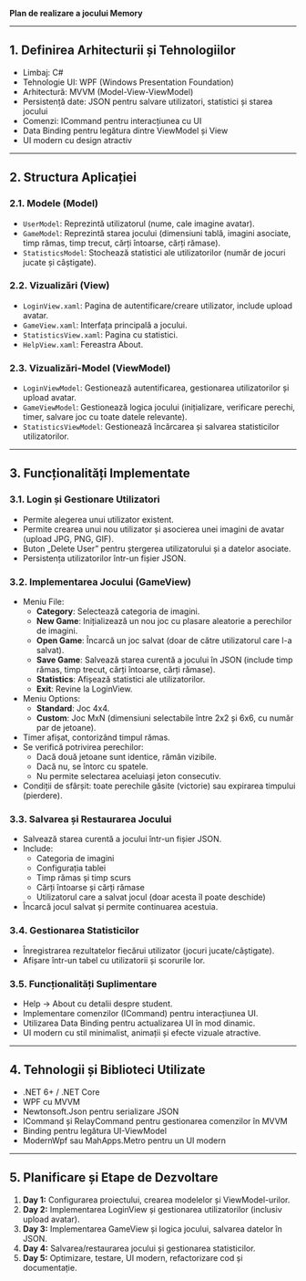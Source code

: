 **Plan de realizare a jocului Memory**

---

## **1. Definirea Arhitecturii și Tehnologiilor**

- Limbaj: C#
- Tehnologie UI: WPF (Windows Presentation Foundation)
- Arhitectură: MVVM (Model-View-ViewModel)
- Persistență date: JSON pentru salvare utilizatori, statistici și starea jocului
- Comenzi: ICommand pentru interacțiunea cu UI
- Data Binding pentru legătura dintre ViewModel și View
- UI modern cu design atractiv

---

## **2. Structura Aplicației**

### **2.1. Modele (Model)**

- `UserModel`: Reprezintă utilizatorul (nume, cale imagine avatar).
- `GameModel`: Reprezintă starea jocului (dimensiuni tablă, imagini asociate, timp rămas, timp trecut, cărți întoarse, cărți rămase).
- `StatisticsModel`: Stochează statistici ale utilizatorilor (număr de jocuri jucate și câștigate).

### **2.2. Vizualizări (View)**

- `LoginView.xaml`: Pagina de autentificare/creare utilizator, include upload avatar.
- `GameView.xaml`: Interfața principală a jocului.
- `StatisticsView.xaml`: Pagina cu statistici.
- `HelpView.xaml`: Fereastra About.

### **2.3. Vizualizări-Model (ViewModel)**

- `LoginViewModel`: Gestionează autentificarea, gestionarea utilizatorilor și upload avatar.
- `GameViewModel`: Gestionează logica jocului (inițializare, verificare perechi, timer, salvare joc cu toate datele relevante).
- `StatisticsViewModel`: Gestionează încărcarea și salvarea statisticilor utilizatorilor.

---

## **3. Funcționalități Implementate**

### **3.1. Login și Gestionare Utilizatori**

- Permite alegerea unui utilizator existent.
- Permite crearea unui nou utilizator și asocierea unei imagini de avatar (upload JPG, PNG, GIF).
- Buton „Delete User” pentru ștergerea utilizatorului și a datelor asociate.
- Persistența utilizatorilor într-un fișier JSON.

### **3.2. Implementarea Jocului (GameView)**

- Meniu File:
  - **Category**: Selectează categoria de imagini.
  - **New Game**: Inițializează un nou joc cu plasare aleatorie a perechilor de imagini.
  - **Open Game**: Încarcă un joc salvat (doar de către utilizatorul care l-a salvat).
  - **Save Game**: Salvează starea curentă a jocului în JSON (include timp rămas, timp trecut, cărți întoarse, cărți rămase).
  - **Statistics**: Afișează statistici ale utilizatorilor.
  - **Exit**: Revine la LoginView.
- Meniu Options:
  - **Standard**: Joc 4x4.
  - **Custom**: Joc MxN (dimensiuni selectabile între 2x2 și 6x6, cu număr par de jetoane).
- Timer afișat, contorizând timpul rămas.
- Se verifică potrivirea perechilor:
  - Dacă două jetoane sunt identice, rămân vizibile.
  - Dacă nu, se întorc cu spatele.
  - Nu permite selectarea aceluiași jeton consecutiv.
- Condiții de sfârșit: toate perechile găsite (victorie) sau expirarea timpului (pierdere).

### **3.3. Salvarea și Restaurarea Jocului**

- Salvează starea curentă a jocului într-un fișier JSON.
- Include:
  - Categoria de imagini
  - Configurația tablei
  - Timp rămas și timp scurs
  - Cărți întoarse și cărți rămase
  - Utilizatorul care a salvat jocul (doar acesta îl poate deschide)
- Încarcă jocul salvat și permite continuarea acestuia.

### **3.4. Gestionarea Statisticilor**

- Înregistrarea rezultatelor fiecărui utilizator (jocuri jucate/câștigate).
- Afișare într-un tabel cu utilizatorii și scorurile lor.

### **3.5. Funcționalități Suplimentare**

- Help -> About cu detalii despre student.
- Implementare comenzilor (ICommand) pentru interacțiunea UI.
- Utilizarea Data Binding pentru actualizarea UI în mod dinamic.
- UI modern cu stil minimalist, animații și efecte vizuale atractive.

---

## **4. Tehnologii și Biblioteci Utilizate**

- .NET 6+ / .NET Core
- WPF cu MVVM
- Newtonsoft.Json pentru serializare JSON
- ICommand și RelayCommand pentru gestionarea comenzilor în MVVM
- Binding pentru legătura UI-ViewModel
- ModernWpf sau MahApps.Metro pentru un UI modern

---

## **5. Planificare și Etape de Dezvoltare**

1. **Day 1:** Configurarea proiectului, crearea modelelor și ViewModel-urilor.
2. **Day 2:** Implementarea LoginView și gestionarea utilizatorilor (inclusiv upload avatar).
3. **Day 3:** Implementarea GameView și logica jocului, salvarea datelor în JSON.
4. **Day 4:** Salvarea/restaurarea jocului și gestionarea statisticilor.
5. **Day 5:** Optimizare, testare, UI modern, refactorizare cod și documentație.
